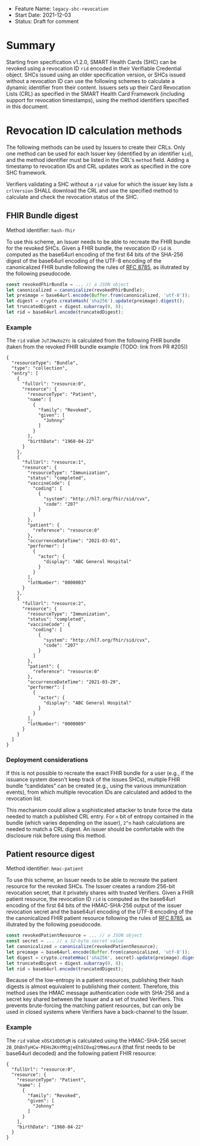 - Feature Name: `legacy-shc-revocation`
- Start Date: 2021-12-03
- Status: Draft for comment
  
# Summary

Starting from specification v1.2.0, SMART Health Cards (SHC) can be revoked using a revocation ID `rid` encoded in their Verifiable Credential object. SHCs issued using an older specification version, or SHCs issued without a revocation ID can use the following schemes to calculate a dynamic identifier from their content. Issuers sets up their Card Revocation Lists (CRL) as specified in the SMART Health Card Framework (including support for revocation timestamps), using the method identifiers specified in this document.

# Revocation ID calculation methods

The following methods can be used by Issuers to create their CRLs. Only one method can be used for each Issuer key (identified by an identifier `kid`), and the method identifier must be listed in the CRL's `method` field. Adding a timestamp to revocation IDs and CRL updates work as specified in the core SHC framework.

Verifiers validating a SHC without a `rid` value for which the issuer key lists a `crlVersion` SHALL download the CRL and use the specified method to calculate and check the revocation status of the SHC.

## FHIR Bundle digest

Method identifier: `hash-fhir`

To use this scheme, an Issuer needs to be able to recreate the FHIR bundle for the revoked SHCs. Given a FHIR bundle, the revocation ID `rid` is computed as the base64url encoding of the first 64 bits of the SHA-256 digest of the base64url encoding of the UTF-8 encoding of the canonicalized FHIR bundle following the rules of [RFC 8785](https://datatracker.ietf.org/doc/html/rfc8785), as illutrated by the following pseudocode.

```javascript
const revokedFhirBundle = ... // a JSON object
let canonicalized = canonicalize(revokedFhirBundle);
let preimage = base64url.encode(Buffer.from(canonicalized, 'utf-8'));
let digest = crypto.createHash('sha256').update(preimage).digest();
let truncatedDigest = digest.subarray(0, 8);
let rid = base64url.encode(truncatedDigest);
```

### Example

The `rid` value `JuTJHwXo2Yc` is calculated from the following FHIR bundle (taken from the revoked FHIR bundle example (TODO: link from PR #205))
```
{
  "resourceType": "Bundle",
  "type": "collection",
  "entry": [
    {
      "fullUrl": "resource:0",
      "resource": {
        "resourceType": "Patient",
        "name": [
          {
            "family": "Revoked",
            "given": [
              "Johnny"
            ]
          }
        ],
        "birthDate": "1960-04-22"
      }
    },
    {
      "fullUrl": "resource:1",
      "resource": {
        "resourceType": "Immunization",
        "status": "completed",
        "vaccineCode": {
          "coding": [
            {
              "system": "http://hl7.org/fhir/sid/cvx",
              "code": "207"
            }
          ]
        },
        "patient": {
          "reference": "resource:0"
        },
        "occurrenceDateTime": "2021-03-01",
        "performer": [
          {
            "actor": {
              "display": "ABC General Hospital"
            }
          }
        ],
        "lotNumber": "0000003"
      }
    },
    {
      "fullUrl": "resource:2",
      "resource": {
        "resourceType": "Immunization",
        "status": "completed",
        "vaccineCode": {
          "coding": [
            {
              "system": "http://hl7.org/fhir/sid/cvx",
              "code": "207"
            }
          ]
        },
        "patient": {
          "reference": "resource:0"
        },
        "occurrenceDateTime": "2021-03-29",
        "performer": [
          {
            "actor": {
              "display": "ABC General Hospital"
            }
          }
        ],
        "lotNumber": "0000009"
      }
    }
  ]
}
```

### Deployment considerations

If this is not possible to recreate the exact FHIR bundle for a user (e.g., if the issuance system doesn't keep track of the issues SHCs), multiple FHIR bundle “candidates” can be created (e.g., using the various immunization events), from which multiple revocation IDs are calculated and added to the revocation list.

This mechanism could allow a sophisticated attacker to brute force the data needed to match a published CRL entry. For `n` bit of entropy contained in the bundle (which varies depending on the issuer), `2^n` hash calculations are needed to match a CRL digest. An issuer should be comfortable with the disclosure risk before using this method.

## Patient resource digest

Method identifier: `hmac-patient`

To use this scheme, an Issuer needs to be able to recreate the patient resource for the revoked SHCs. The Issuer creates a random 256-bit revocation secret, that it privately shares with trusted Verifiers. Given a FHIR patient resource, the revocation ID `rid` is computed as the base64url encoding of the first 64 bits of the HMAC-SHA-256 output of the issuer revocation secret and the base64url encoding of the UTF-8 encoding of the the canonicalized FHIR patient resource following the rules of [RFC 8785](https://datatracker.ietf.org/doc/html/rfc8785), as illutrated by the following pseudocode.

```javascript
const revokedPatientResource = ... // a JSON object
const secret = ... // a 32-byte secret value
let canonicalized = canonicalize(revokedPatientResource);
let preimage = base64url.encode(Buffer.from(canonicalized, 'utf-8'));
let digest = crypto.createHmac('sha256', secret).update(preimage).digest();
let truncatedDigest = digest.subarray(0, 8);
let rid = base64url.encode(truncatedDigest);
```

Because of the low-entropy in a patient resources, publishing their hash digests is almost equivalent to publishing their content. Therefore, this method uses the HMAC message authentication code with SHA-256 and a secret key shared between the Issuer and a set of trusted Verifiers. This prevents brute-forcing the matching patient resources, but can only be used in closed systems where Verifiers have a back-channel to the Issuer.

### Example

The `rid` value `xOSX1dDO5qM` is calculated using the HMAC-SHA-256 secret `2B_DhBnTyHCw-PEHs2KnYMtgjeEh5I0xq2tMHmLeurA` (that first needs to be base64url decoded) and the following patient FHIR resource:

```
{
  "fullUrl": "resource:0",
  "resource": {
    "resourceType": "Patient",
    "name": [
      {
        "family": "Revoked",
        "given": [
          "Johnny"
        ]
      }
    ],
    "birthDate": "1960-04-22"
  }
}
```
